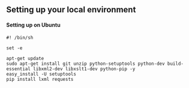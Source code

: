 ## Setting up your local environment 

#### Setting up on Ubuntu 

```
#! /bin/sh

set -e

apt-get update
sudo apt-get install git unzip python-setuptools python-dev build-essential libxml2-dev libxslt1-dev python-pip -y
easy_install -U setuptools
pip install lxml requests
```
